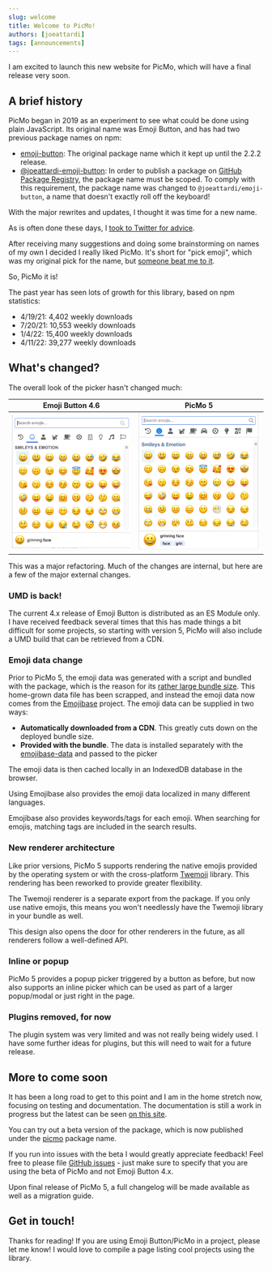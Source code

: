 ```yaml
---
slug: welcome
title: Welcome to PicMo!
authors: [joeattardi]
tags: [announcements]
---
```


I am excited to launch this new website for PicMo, which will have a final release very soon.

## A brief history

PicMo began in 2019 as an experiment to see what could be done using plain JavaScript. Its original name was Emoji Button, and has had two previous package names on npm:

- [emoji-button](https://www.npmjs.com/package/emoji-button): The original package name which it kept up until the 2.2.2 release.
- [@joeattardi-emoji-button](https://www.npmjs.com/package/@joeattardi-emoji-button): In order to publish a package on [GitHub Package Registry](https://github.com/features/packages), the package name must be scoped. To comply with this requirement, the package name was changed to `@joeattardi/emoji-button`, a name that doesn't exactly roll off the keyboard!

With the major rewrites and updates, I thought it was time for a new name. 

As is often done these days, I [took to Twitter for advice](https://twitter.com/JoeAttardi/status/1504536333091581960).

After receiving many suggestions and doing some brainstorming on names of my own I decided I really liked PicMo. It's short for "pick emoji", which was my original pick for the name, but [someone beat me to it](https://www.npmjs.com/package/pick-emoji).

So, PicMo it is!

The past year has seen lots of growth for this library, based on npm statistics:

- 4/19/21: 4,402 weekly downloads
- 7/20/21: 10,553 weekly downloads
- 1/4/22: 15,400 weekly downloads
- 4/11/22: 39,277 weekly downloads

## What's changed?

The overall look of the picker hasn't changed much:

| Emoji Button 4.6 | PicMo 5 |
|----|----|
| ![Emoji Button screenshot](./emoji-button.png) | ![PicMo screenshot](./picmo.png) |

This was a major refactoring. Much of the changes are internal, but here are a few of the major external changes.

### UMD is back!

The current 4.x release of Emoji Button is distributed as an ES Module only. I have received feedback several times that this has made things a bit difficult for some projects, so starting with version 5, PicMo will also include a UMD build that can be retrieved from a CDN.

### Emoji data change

Prior to PicMo 5, the emoji data was generated with a script and bundled with the package, which is the reason for its [rather large bundle size](https://bundlephobia.com/package/@joeattardi/emoji-button@4.6.4). This home-grown data file has been scrapped, and instead the emoji data now comes from the [Emojibase](https://emojibase.dev/) project. The emoji data can be supplied in two ways:

- **Automatically downloaded from a CDN**. This greatly cuts down on the deployed bundle size.
- **Provided with the bundle**. The data is installed separately with the [emojibase-data](https://www.npmjs.com/package/emojibase-data) and passed to the picker

The emoji data is then cached locally in an IndexedDB database in the browser.

Using Emojibase also provides the emoji data localized in many different languages.

Emojibase also provides keywords/tags for each emoji. When searching for emojis, matching tags are included in the search results.

### New renderer architecture

Like prior versions, PicMo 5 supports rendering the native emojis provided by the operating system or with the cross-platform [Twemoji](https://twemoji.twitter.com/) library. This rendering has been reworked to provide greater flexibility.

The Twemoji renderer is a separate export from the package. If you only use native emojis, this means you won't needlessly have the Twemoji library in your bundle as well.

This design also opens the door for other renderers in the future, as all renderers follow a well-defined API.

### Inline or popup

PicMo 5 provides a popup picker triggered by a button as before, but now also supports an inline picker which can be used as part of a larger popup/modal or just right in the page.

### Plugins removed, for now

The plugin system was very limited and was not really being widely used. I have some further ideas for plugins, but this will need to wait for a future release.

## More to come soon

It has been a long road to get to this point and I am in the home stretch now, focusing on testing and documentation. The documentation is still a work in progress but the latest can be seen [on this site](/docs/getting-started/overview).

You can try out a beta version of the package, which is now published under the [picmo](https://www.npmjs.com/package/picmo) package name.

If you run into issues with the beta I would greatly appreciate feedback! Feel free to please file [GitHub issues](https://github.com/joeattardi/picmo/issues) - just make sure to specify that you are using the beta of PicMo and not Emoji Button 4.x.

Upon final release of PicMo 5, a full changelog will be made available as well as a migration guide.

## Get in touch!

Thanks for reading! If you are using Emoji Button/PicMo in a project, please let me know! I would love to compile a page listing cool projects using the library.
